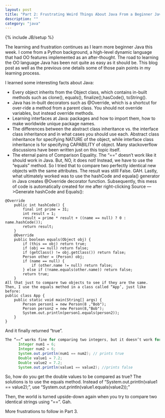 ```yaml
---
layout: post
title: "Part 2: Frustrating Weird Things About Java From a Beginner Java Coder"
description: ""
category: "java"
---
```

{% include JB/setup %}

The learning and frustration continues as I learn more beginner Java this week. I come from a Python background, a high-level dynamic language that had OO features implemented as an after-thought. The road to learning the OO language Java has been not quite as easy as it should be. This blog post as well as the previous one details some of those pain points in my learning process.

I learned some interesting facts about Java:
* Every object inherits from the Object class, which contains in-built methods such as clone(), equals(), finalize(),hasCode(), toString().
* Java has in-built decorators such as @Override, which is a shortcut for over-ride a method from a parent class. You should not override variables, but instead override methods.
* Learning interfaces at Java: packages and how to import them, how to make worldwide unique package names.
* The differences between the abstract class inheritance vs. the interface class inheritance and in what cases you should use each. Abstract class inheritance for specifying NATURE of the object, while interface class inheritance is for specifying CAPABILITY of object. Many stackoverflow discussions have been written just on this topic itself.
* The eternal pains of Comparison Equality.
    The “==” doesn’t  work like it should work in Java. But, NO, it does not! Instead, we have to use the “equals” method. So I tried that to compare two perfectly identical new objects with the same attributes. The result was stilll False. GAH. Lastly, what ultimately worked was to use the hashCode and equala() generator in Java creates @Override decorator function. Subsequently, this mess of code is automatically created for me after right-clicking Source —>Generate hashCode and Equals():

```
@Override
    public int hashCode() {
        final int prime = 31;
        int result = 1;
        result = prime * result + ((name == null) ? 0 : name.hashCode());
        return result;
    }
    @Override
    public boolean equals(Object obj) {
        if (this == obj) return true;
        if (obj == null) return false;
        if (getClass() != obj.getClass()) return false;
        Person other = (Person) obj;
        if (name == null) {
            if (other.name != null) return false;
        } else if (!name.equals(other.name)) return false;
        return true;
    }
All that just to compare two objects to see if they are the same. Then, I use the equals method in a class called “App’, just like before:
public class App {
    public static void main(String[] args) {
        Person person1 = new Person(8 ,"Bob");
        Person person2 = new Person(8,"Bob");
        System.out.println(person1.equals(person2));
    }
}
```

And it finally returned “true”.

```java
The “==” works fine for comparing two integers, but it doesn’t work for doubles. The “==” points to the same object for integers, but points to 2 different objects if they’re doubles. What a pain. Here’s the example:
      Integer num1 = 6;
      Integer num2 = 6;
      System.out.println(num1 == num2); // prints true
      Double value1 = 7.2;
      Double value2 = 7.2;
      System.out.println(value1 == value2); //prints false
```

So, how do you get the double values to be compared as true? The solutions is to use the equals method. Instead of “System.out.println(value1 == value2);”, use “System.out.println(value1.equals(value2));”

Then, the world is turned upside-down again when you try to compare two identical strings using “==”. Gah.

More frustrations to follow in Part 3.
